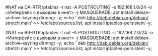 #NAT на CA-RTR
iptables -t nat -A POSTROUTING -s 192.168.1.0/24 -o <Интерфейс с выходом в инет> -j MASQUERADE;
apt install debian-archive-keyring dirmngr -y;
echo ' 
deb http://deb.debian.org/debian/ stretch main' >> /etc/apt/sources.list;
apt install iptables-persistent -y;

#NAT на BR-RTR
iptables -t nat -A POSTROUTING -s 192.168.2.0/24 -o <Интерфейс с выходом в инет> -j MASQUERADE;
apt install debian-archive-keyring dirmngr -y;
echo ' 
deb http://deb.debian.org/debian/ stretch main' >> /etc/apt/sources.list;
apt install iptables-persistent -y;
